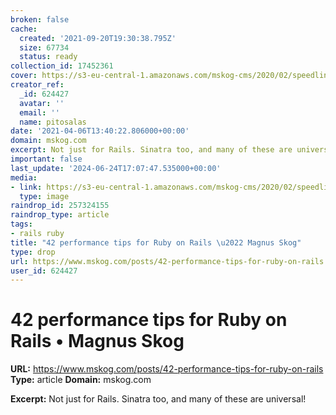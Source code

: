 ```yaml
---
broken: false
cache:
  created: '2021-09-20T19:30:38.795Z'
  size: 67734
  status: ready
collection_id: 17452361
cover: https://s3-eu-central-1.amazonaws.com/mskog-cms/2020/02/speedlines@2x.jpg
creator_ref:
  _id: 624427
  avatar: ''
  email: ''
  name: pitosalas
date: '2021-04-06T13:40:22.806000+00:00'
domain: mskog.com
excerpt: Not just for Rails. Sinatra too, and many of these are universal!
important: false
last_update: '2024-06-24T17:07:47.535000+00:00'
media:
- link: https://s3-eu-central-1.amazonaws.com/mskog-cms/2020/02/speedlines@2x.jpg
  type: image
raindrop_id: 257324155
raindrop_type: article
tags:
- rails ruby
title: "42 performance tips for Ruby on Rails \u2022 Magnus Skog"
type: drop
url: https://www.mskog.com/posts/42-performance-tips-for-ruby-on-rails
user_id: 624427
---
```


# 42 performance tips for Ruby on Rails • Magnus Skog

**URL:** https://www.mskog.com/posts/42-performance-tips-for-ruby-on-rails
**Type:** article
**Domain:** mskog.com

**Excerpt:** Not just for Rails. Sinatra too, and many of these are universal!
